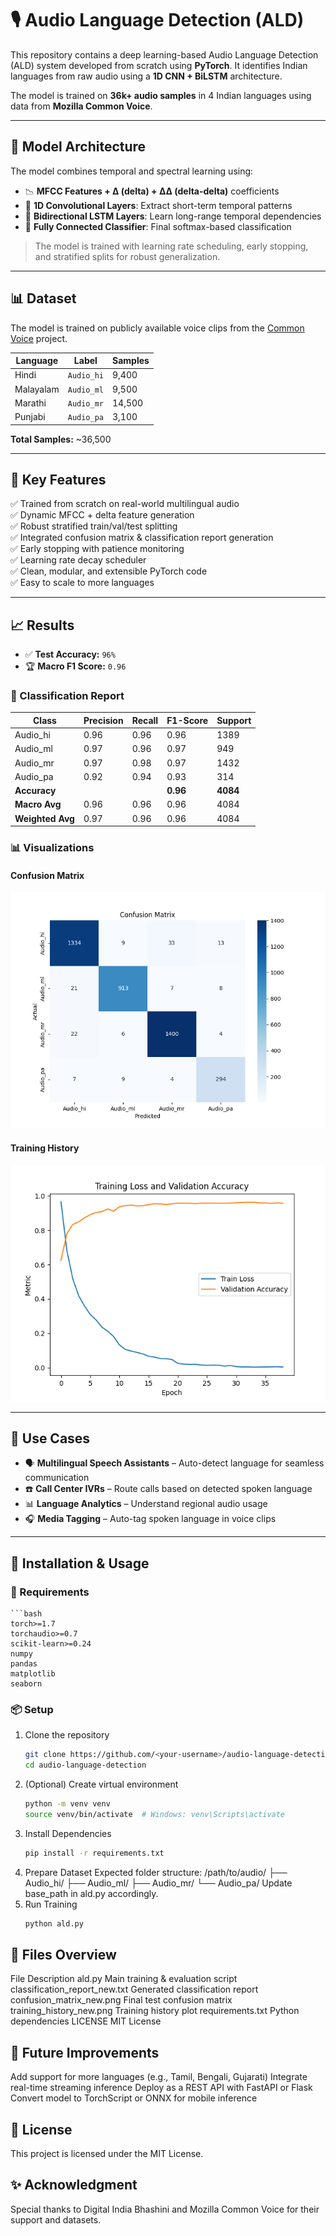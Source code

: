 # 🎙️ Audio Language Detection (ALD)

This repository contains a deep learning-based Audio Language Detection (ALD) system developed from scratch using **PyTorch**. It identifies Indian languages from raw audio using a **1D CNN + BiLSTM** architecture.

The model is trained on **36k+ audio samples** in 4 Indian languages using data from **Mozilla Common Voice**.

---

## 🧠 Model Architecture

The model combines temporal and spectral learning using:

- 📉 **MFCC Features + Δ (delta) + ΔΔ (delta-delta)** coefficients
- 🧩 **1D Convolutional Layers**: Extract short-term temporal patterns
- 🔁 **Bidirectional LSTM Layers**: Learn long-range temporal dependencies
- 🧮 **Fully Connected Classifier**: Final softmax-based classification

> The model is trained with learning rate scheduling, early stopping, and stratified splits for robust generalization.

---

## 📊 Dataset

The model is trained on publicly available voice clips from the [Common Voice](https://commonvoice.mozilla.org) project.

| Language      | Label      | Samples  |
|---------------|------------|----------|
| Hindi         | `Audio_hi` | 9,400    |
| Malayalam     | `Audio_ml` | 9,500    |
| Marathi       | `Audio_mr` | 14,500   |
| Punjabi       | `Audio_pa` | 3,100    |

**Total Samples:** ~36,500

---

## 🌟 Key Features

✅ Trained from scratch on real-world multilingual audio  
✅ Dynamic MFCC + delta feature generation  
✅ Robust stratified train/val/test splitting  
✅ Integrated confusion matrix & classification report generation  
✅ Early stopping with patience monitoring  
✅ Learning rate decay scheduler  
✅ Clean, modular, and extensible PyTorch code  
✅ Easy to scale to more languages

---

## 📈 Results

- ✅ **Test Accuracy:** `96%`
- 🏆 **Macro F1 Score:** `0.96`

### 🔧 Classification Report

| Class      | Precision | Recall | F1-Score | Support |
|------------|-----------|--------|----------|---------|
| Audio_hi   | 0.96      | 0.96   | 0.96     | 1389    |
| Audio_ml   | 0.97      | 0.96   | 0.97     | 949     |
| Audio_mr   | 0.97      | 0.98   | 0.97     | 1432    |
| Audio_pa   | 0.92      | 0.94   | 0.93     | 314     |
| **Accuracy**    |           |        | **0.96**     | **4084**   |
| **Macro Avg**  | 0.96      | 0.96   | 0.96     | 4084    |
| **Weighted Avg** | 0.97   | 0.96   | 0.96     | 4084    |


### 📊 Visualizations

#### Confusion Matrix

![Confusion Matrix](confusion_matrix_new.png)

#### Training History

![Training History](training_history_new.png)

---

## 🚀 Use Cases

- 🗣️ **Multilingual Speech Assistants** – Auto-detect language for seamless communication  
- ☎️ **Call Center IVRs** – Route calls based on detected spoken language  
- 📊 **Language Analytics** – Understand regional audio usage  
- 🎧 **Media Tagging** – Auto-tag spoken language in voice clips  

---

## 🧪 Installation & Usage

### 🔧 Requirements
    ```bash
    torch>=1.7
    torchaudio>=0.7
    scikit-learn>=0.24
    numpy
    pandas
    matplotlib
    seaborn


### 📦 Setup

1. Clone the repository
   ```bash
   git clone https://github.com/<your-username>/audio-language-detection.git
   cd audio-language-detection
2. (Optional) Create virtual environment
   ```bash
   python -m venv venv
   source venv/bin/activate  # Windows: venv\Scripts\activate
3. Install Dependencies
   ```bash
   pip install -r requirements.txt
4. Prepare Dataset
   Expected folder structure:
             /path/to/audio/
          ├── Audio_hi/
          ├── Audio_ml/
          ├── Audio_mr/
          └── Audio_pa/
   Update base_path in ald.py accordingly.
5. Run Training
   ```bash
   python ald.py
   
## 📂 Files Overview
File	                              Description
ald.py	                              Main training & evaluation script
classification_report_new.txt	          Generated classification report
confusion_matrix_new.png	          Final test confusion matrix
training_history_new.png	          Training history plot
requirements.txt                    	Python dependencies
LICENSE	                              MIT License

## 🧠 Future Improvements
Add support for more languages (e.g., Tamil, Bengali, Gujarati)
Integrate real-time streaming inference
Deploy as a REST API with FastAPI or Flask
Convert model to TorchScript or ONNX for mobile inference

## 📄 License
This project is licensed under the MIT License.
## ✨ Acknowledgment
Special thanks to Digital India Bhashini
and Mozilla Common Voice for their support and datasets.


